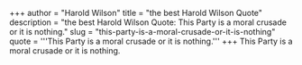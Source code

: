 +++
author = "Harold Wilson"
title = "the best Harold Wilson Quote"
description = "the best Harold Wilson Quote: This Party is a moral crusade or it is nothing."
slug = "this-party-is-a-moral-crusade-or-it-is-nothing"
quote = '''This Party is a moral crusade or it is nothing.'''
+++
This Party is a moral crusade or it is nothing.
